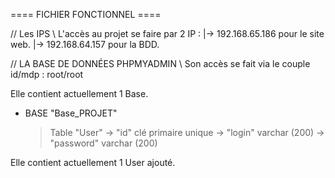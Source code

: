 ==== FICHIER FONCTIONNEL ====

// Les IPS \\
L'accès au projet se faire par 2 IP : 
  |-> 192.168.65.186 pour le site web.
  |-> 192.168.64.157 pour la BDD.


  // LA BASE DE DONNÉES PHPMYADMIN \\
Son accès se fait via le couple id/mdp : root/root

Elle contient actuellement 1 Base.

  * BASE "Base_PROJET"
    > Table "User"
      -> "id" clé primaire unique
      -> "login" varchar (200)
      -> "password" varchar (200) 
    

Elle contient actuellement 1 User ajouté.
  



